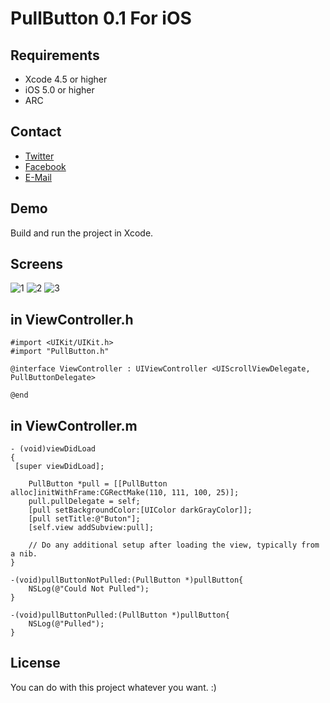 PullButton 0.1 For iOS 
==============

Requirements
--------------
- Xcode 4.5 or higher
- iOS 5.0 or higher
- ARC

Contact
--------------
- [Twitter](https://twitter.com/rocxteady2)
- [Facebook](https://www.facebook.com/rocxteady)
- [E-Mail](mailto:ulas.sancak@hotmail.com.tr)

Demo
--------------
Build and run the project in Xcode.

Screens
--------------
![1](http://s5.postimg.org/6urb4ss8n/i_OS_Simulator_Screen_shot_Aug_14_2013_1_19_24_A.png)
![2](http://s5.postimg.org/vpasyvd2v/i_OS_Simulator_Screen_shot_Aug_14_2013_1_20_29_A.png)
![3](http://s5.postimg.org/za6oi3hmf/i_OS_Simulator_Screen_shot_Aug_14_2013_1_20_36_A.png)

in ViewController.h
--------------

    #import <UIKit/UIKit.h>
    #import "PullButton.h"

    @interface ViewController : UIViewController <UIScrollViewDelegate, PullButtonDelegate>

    @end
    
in ViewController.m
--------------
    
	- (void)viewDidLoad
	{
   	 [super viewDidLoad];
    
    	PullButton *pull = [[PullButton alloc]initWithFrame:CGRectMake(110, 111, 100, 25)];
    	pull.pullDelegate = self;
    	[pull setBackgroundColor:[UIColor darkGrayColor]];
    	[pull setTitle:@"Buton"];
    	[self.view addSubview:pull];
    
		// Do any additional setup after loading the view, typically from a nib.
	}

	-(void)pullButtonNotPulled:(PullButton *)pullButton{
		NSLog(@"Could Not Pulled");
	}

	-(void)pullButtonPulled:(PullButton *)pullButton{
    	NSLog(@"Pulled");
	}

License
--------------
You can do with this project whatever you want. :)